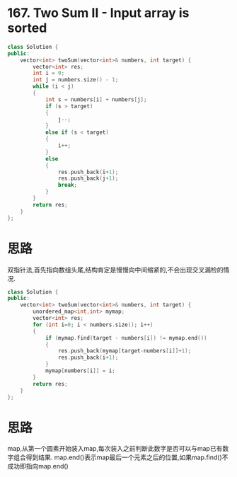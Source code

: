 

#  167. Two Sum II - Input array is sorted

```c++
class Solution {
public:
    vector<int> twoSum(vector<int>& numbers, int target) {
        vector<int> res;
        int i = 0;
        int j = numbers.size() - 1;
        while (i < j)
        {
            int s = numbers[i] + numbers[j];
            if (s > target)
            {
                j--;
            }
            else if (s < target)
            {
                i++;
            }
            else
            {
                res.push_back(i+1);
                res.push_back(j+1);
                break;
            }
        }
        return res;
    }
};
```

# 思路

双指针法,首先指向数组头尾,结构肯定是慢慢向中间缩紧的,不会出现交叉漏检的情况.

```c++
class Solution {
public:
    vector<int> twoSum(vector<int>& numbers, int target) {
        unordered_map<int,int> mymap;
        vector<int> res;
        for (int i=0; i < numbers.size(); i++)
        {
            if (mymap.find(target - numbers[i]) != mymap.end())
            {
                res.push_back(mymap[target-numbers[i]]+1);
                res.push_back(i+1);
            }
            mymap[numbers[i]] = i;
        }
        return res;
    }
};
```

# 思路

map,从第一个圆素开始装入map,每次装入之前判断此数字是否可以与map已有数字组合得到结果. map.end()表示map最后一个元素之后的位置,如果map.find()不成功即指向map.end()

